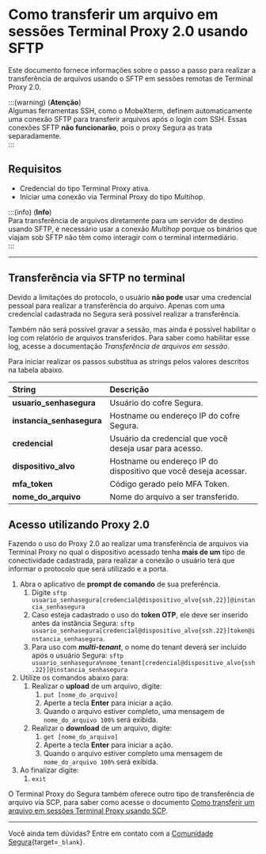 # Como transferir um arquivo em sessões Terminal Proxy 2.0 usando SFTP

Este documento fornece informações sobre o passo a passo para realizar a transferência de arquivos usando o SFTP em sessões remotas de Terminal Proxy 2.0.

:::(warning) (**Atenção**)  
Algumas ferramentas SSH, como o MobeXterm, definem automaticamente uma conexão SFTP para transferir arquivos após o login com SSH. Essas conexões SFTP **não funcionarão**, pois o proxy Segura as trata separadamente.  
:::

## Requisitos

* Credencial do tipo Terminal Proxy ativa.  
* Iniciar uma conexão via Terminal Proxy do tipo Multihop.

:::(info) (**Info**)  
Para transferência de arquivos diretamente para um servidor de destino usando SFTP, é necessário usar a conexão *Multihop* porque os binários que viajam sob SFTP não têm como interagir com o terminal intermediário.  
:::

---
## Transferência via SFTP no terminal  
Devido a limitações do protocolo, o usuário **não pode** usar uma credencial pessoal para realizar a transferência do arquivo. Apenas com uma credencial cadastrada no Segura será possível realizar a transferência.

Também não será possível gravar a sessão, mas ainda é possível habilitar o log com relatório de arquivos transferidos. Para saber como habilitar esse log, acesse a documentação *Transferência de arquivos em sessão*.

Para iniciar realizar os passos substitua as strings pelos valores descritos na tabela abaixo.

| **String** | **Descrição** |
| :---- | :---- |
| **usuario_senhasegura** | Usuário do cofre Segura. |
| **instancia_senhasegura** | Hostname ou endereço IP do cofre Segura. |
| **credencial** | Usuário da credencial que você deseja usar para acesso. |
| **dispositivo_alvo** | Hostname ou endereço IP do dispositivo que você deseja acessar. |
| **mfa_token** | Código gerado pelo MFA Token. |
| **nome_do_arquivo** | Nome do arquivo a ser transferido. |

## Acesso utilizando Proxy 2.0  
Fazendo o uso do Proxy 2.0 ao realizar uma transferência de arquivos via Terminal Proxy no qual o dispositivo acessado tenha **mais de um** tipo de conectividade cadastrada, para realizar a conexão o usuário terá que informar o protocolo que será utilizado e a porta.

1. Abra o aplicativo de **prompt de comando** de sua preferência.  
   1. Digite `sftp usuario_senhasegura[credencial@dispositivo_alvo{ssh.22}]@instancia_senhasegura`  
   2. Caso esteja cadastrado o uso do **token OTP**, ele deve ser inserido antes da instância Segura: `sftp usuario_senhasegura[credencial@dispositivo_alvo{ssh.22}]token@instancia_senhasegura`.  
   3. Para uso com ***multi-tenant***, o nome do tenant deverá ser incluído após o usuário Segura: `sftp usuario_senhasegura%nome_tenant[credencial@dispositivo_alvo{ssh.22}]@instancia_senhasegura`  
2. Utilize os comandos abaixo para:  
   1. Realizar o **upload** de um arquivo, digite:  
      1. `put [nome_do_arquivo]`  
      2. Aperte a tecla **Enter** para iniciar a ação.  
      3. Quando o arquivo estiver completo, uma mensagem de `nome_do_arquivo 100%` será exibida.  
   2. Realizar o **download** de um arquivo, digite:  
      1. `get [nome_do_arquivo]`  
      2. Aperte a tecla **Enter** para iniciar a ação.  
      3. Quando o arquivo estiver completo uma mensagem de `nome_do_arquivo 100%` será exibida.  
3. Ao finalizar digite:  
   1. `exit`

O Terminal Proxy do Segura também oferece outro tipo de transferência de arquivo via SCP, para saber como acesse o documento [Como transferir um arquivo em sessões Terminal Proxy usando SCP](/v4/docs/pt/pam-session-how-to-transfer-a-file-in-terminal-proxy-sessions-using-scp-20).

---
Você ainda tem dúvidas? Entre em contato com a [Comunidade Segura](https://community.Segura.io/){target=`_blank`}.